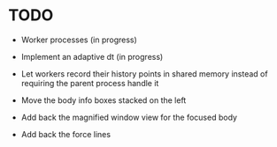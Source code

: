 
# TODO

- Worker processes (in progress)
- Implement an adaptive dt (in progress)

- Let workers record their history points in shared memory instead of requiring the parent process handle it
- Move the body info boxes stacked on the left
- Add back the magnified window view for the focused body
- Add back the force lines
